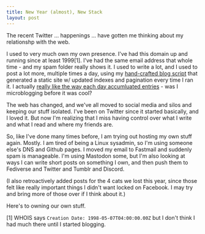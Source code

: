 ```yaml
---
title: New Year (almost), New Stack
layout: post
---
```


The recent Twitter ... happenings ... have gotten me thinking about my relationshp with the web.

I used to very much own my own presence. I've had this domain up and running since at least 1999[1]. I've had the same email address that whole time - and my spam folder really shows it. I used to write a lot, and I used to post a lot more, multiple times a day, using my <a href="/blog.pl.txt">hand-crafted blog script</a> that generated a static site w/ updated indexes and pagination every time I ran it. I actually <a href="https://web.archive.org/web/20000816034849/http://gweezlebur.com/~ivey/weblog/">really like the way each day accumluated entries</a> - was I microblogging before it was cool?

The web has changed, and we've all moved to social media and silos and keeping our stuff isolated. I've been on Twitter since it started basically, and I loved it. But now I'm realizing that I miss having control over what I write and what I read and where my friends are.

So, like I've done many times before, I am trying out hosting my own stuff again. Mostly. I am tired of being a Linux sysadmin, so I'm using someone else's DNS and Github pages. I moved my email to Fastmail and suddenly spam is manageable. I'm using Mastodon some, but I'm also looking at ways I can write short posts on something I own, and then push them to Fediverse and Twitter and Tumblr and Discord.

(I also retroactively added posts for the 4 cats we lost this year, since those felt like really important things I didn't want locked on Facebook. I may try and bring more of those over if I think about it.)

Here's to owning our own stuff.


[1] WHOIS says `Creation Date: 1998-05-07T04:00:00.00Z` but I don't think I had much there until I started blogging.